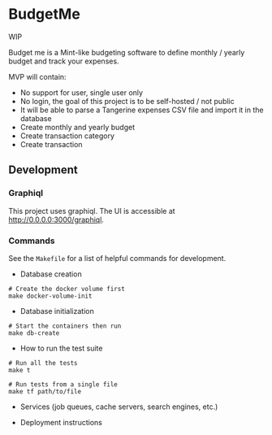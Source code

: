 # BudgetMe

WIP

Budget me is a Mint-like budgeting software to define monthly / yearly budget and track your expenses.

MVP will contain:
- No support for user, single user only
- No login, the goal of this project is to be self-hosted / not public
- It will be able to parse a Tangerine expenses CSV file and import it in the database
- Create monthly and yearly budget
- Create transaction category
- Create transaction

## Development

### Graphiql

This project uses graphiql. The UI is accessible at http://0.0.0.0:3000/graphiql.

### Commands

See the `Makefile` for a list of helpful commands for development.

* Database creation

```shell
# Create the docker volume first
make docker-volume-init
```

* Database initialization

```shell
# Start the containers then run
make db-create
```

* How to run the test suite

```shell
# Run all the tests
make t

# Run tests from a single file
make tf path/to/file
```

* Services (job queues, cache servers, search engines, etc.)

* Deployment instructions
